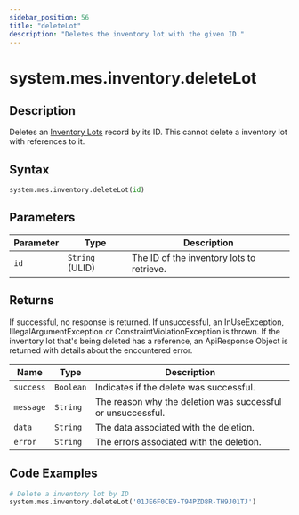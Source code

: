 ```yaml
---
sidebar_position: 56
title: "deleteLot"
description: "Deletes the inventory lot with the given ID."
---
```


# system.mes.inventory.deleteLot

## Description

Deletes an [Inventory Lots](../../data-model/inventory-model/inventory-lot) record by its ID.
This cannot delete a inventory lot with references to it.

## Syntax

```python
system.mes.inventory.deleteLot(id)
```

## Parameters

| Parameter | Type            | Description                               |
| --------- | --------------- | ----------------------------------------- |
| `id`      | `String` (ULID) | The ID of the inventory lots to retrieve. |

## Returns

If successful, no response is returned. If unsuccessful, an InUseException, IllegalArgumentException or ConstraintViolationException is thrown.
If the inventory lot that's being deleted has a reference, an ApiResponse Object is returned with details about the encountered error.

| Name      | Type      | Description                                                 |
| --------- | --------- | ----------------------------------------------------------- |
| `success` | `Boolean` | Indicates if the delete was successful.                     |
| `message` | `String`  | The reason why the deletion was successful or unsuccessful. |
| `data`    | `String`  | The data associated with the deletion.                      |
| `error`   | `String`  | The errors associated with the deletion.                    |

## Code Examples

```python
# Delete a inventory lot by ID
system.mes.inventory.deleteLot('01JE6F0CE9-T94PZD8R-TH9J01TJ')
```
